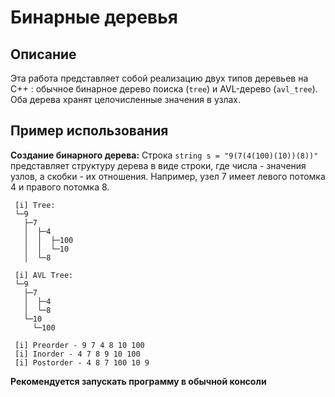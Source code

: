 # Бинарные деревья
## Описание

Эта работа представляет собой реализацию двух типов деревьев на C++ : обычное бинарное дерево поиска (`tree`) и AVL-дерево (`avl_tree`). Оба дерева хранят целочисленные значения в узлах.
## Пример использования

**Создание бинарного дерева:** Строка `string s = "9(7(4(100)(10))(8))"` представляет структуру дерева в виде строки, где числа - значения узлов, а скобки - их отношения. Например, узел 7 имеет левого потомка 4 и правого потомка 8.

```
 [i] Tree:
 └─9
   ├─7
   │  ├─4
   │  │  ├─100
   │  │  └─10
   │  └─8

 [i] AVL Tree:
 └─9
   ├─7
   │  ├─4
   │  └─8
   └─10
     └─100

 [i] Preorder - 9 7 4 8 10 100
 [i] Inorder - 4 7 8 9 10 100
 [i] Postorder - 4 8 7 100 10 9
```

**Рекомендуется запускать программу в обычной консоли**